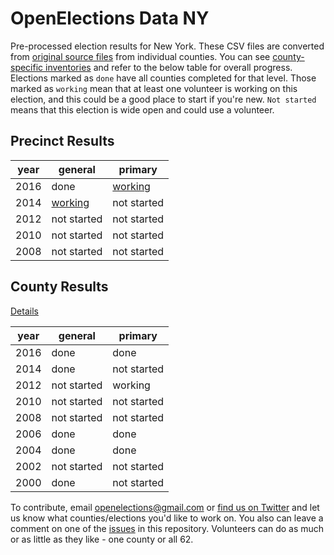 OpenElections Data NY
=====================

Pre-processed election results for New York. These CSV files are converted from [original source files](https://github.com/openelections/openelections-sources-ny) from individual counties. You can see [county-specific inventories](https://github.com/openelections/openelections-data-ny/blob/master/county_matrix.csv) and refer to the below table for overall progress. Elections marked as `done` have all counties completed for that level. Those marked as `working` mean that at least one volunteer is working on this election, and this could be a good place to start if you're new. `Not started` means that this election is wide open and could use a volunteer.

## Precinct Results

| year  | general  | primary  |
|---|---|---|
| 2016  | done  |  [working](https://github.com/openelections/openelections-data-ny/issues/5) |
| 2014 |  [working](https://github.com/openelections/openelections-data-ny/issues/35) | not started  |
| 2012  |  not started | not started |
| 2010  |  not started | not started |
| 2008  |  not started | not started |


## County Results

[Details](https://github.com/openelections/openelections-data-ny/issues/10)

| year  | general  | primary  |
|---|---|---|
| 2016  | done  |  done |
| 2014 |  done | not started  |
| 2012  |  not started | working |
| 2010  |  not started | not started |
| 2008  |  not started | not started |
| 2006  |  done | done |
| 2004  |  done | done |
| 2002  |  not started | not started |
| 2000  |  done | not started |

To contribute, email openelections@gmail.com or [find us on Twitter](https://twitter.com/openelex) and let us know what counties/elections you'd like to work on. You also can leave a comment on one of the [issues](https://github.com/openelections/openelections-data-ny/issues) in this repository. Volunteers can do as much or as little as they like - one county or all 62.
